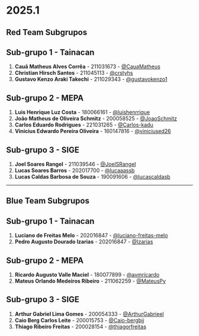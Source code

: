 # 2025.1

## Red Team Subgrupos

## Sub-grupo 1 - Tainacan
1. **Cauã Matheus Alves Corrêa** - 211031673 - [@CauaMatheus](https://github.com/CauaMatheus)
2. **Christian Hirsch Santos** - 211045113 - [@crstyhs](https://github.com/crstyhs)
3. **Gustavo Kenzo Araki Takechi** - 211029343 - [@gustavokenzo1](https://github.com/gustavokenzo1)

## Sub-grupo 2 - MEPA
1. **Luis Henrique Luz Costa** - 180066161 - [@luishenrrique](https://github.com/luishenrrique)
2. **João Matheus de Oliveira Schmitz** - 200058525 - [@JoaoSchmitz](https://github.com/JoaoSchmitz)
3. **Carlos Eduardo Rodrigues** - 221031265 - [@Carlos-kadu](https://github.com/Carlos-kadu)
4. **Vinicius Edwardo Pereira Oliveira** - 160147816 - [@viniciused26](https://github.com/viniciused26)

## Sub-grupo 3 - SIGE
1. **Joel Soares Rangel** - 211039546 - [@JoelSRangel](https://github.com/JoelSRangel)
2. **Lucas Soares Barros** - 202017700 - [@lucaaassb](https://github.com/lucaaassb)
3. **Lucas Caldas Barbosa de Souza** - 190091606 - [@lucascaldasb](https://github.com/lucascaldasb)

---

## Blue Team Subgrupos

## Sub-grupo 1 - Tainacan
1. **Luciano de Freitas Melo** - 202016847 - [@luciano-freitas-melo](https://github.com/luciano-freitas-melo)
2. **Pedro Augusto Dourado Izarias** - 202016847 - [@Izarias](https://github.com/Izarias)

## Sub-grupo 2 - MEPA
1. **Ricardo Augusto Valle Maciel** - 180077899 - [@avmricardo](https://github.com/avmricardo)
2. **Mateus Orlando Medeiros Ribeiro** - 211062259 - [@MateusPy](https://github.com/MateusPy)

## Sub-grupo 3 - SIGE
1. **Arthur Gabriel Lima Gomes** - 200054333 - [@ArthurGabrieel](https://github.com/ArthurGabrieel)
2. **Caio Berg Carlos Leite** - 200015753 - [@Caio-bergbjj](https://github.com/Caio-bergbjj)
3. **Thiago Ribeiro Freitas** - 200028154 - [@thiagorfreitas](https://github.com/thiagorfreitas)